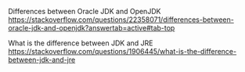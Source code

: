 Differences between Oracle JDK and OpenJDK
https://stackoverflow.com/questions/22358071/differences-between-oracle-jdk-and-openjdk?answertab=active#tab-top

What is the difference between JDK and JRE
https://stackoverflow.com/questions/1906445/what-is-the-difference-between-jdk-and-jre

